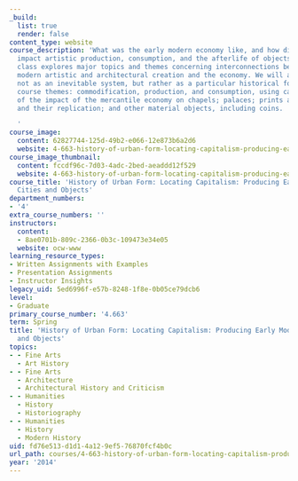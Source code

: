 ```yaml
---
_build:
  list: true
  render: false
content_type: website
course_description: 'What was the early modern economy like, and how did monetization
  impact artistic production, consumption, and the afterlife of objects? This seminar-format
  class explores major topics and themes concerning interconnections between early
  modern artistic and architectural creation and the economy. We will approach capitalism
  not as an inevitable system, but rather as a particular historical formation. Core
  course themes: commodification, production, and consumption, using case studies
  of the impact of the mercantile economy on chapels; palaces; prints and paintings,
  and their replication; and other material objects, including coins.

  '
course_image:
  content: 62827744-125d-49b2-e066-12e873b6a2d6
  website: 4-663-history-of-urban-form-locating-capitalism-producing-early-modern-cities-and-objects-spring-2014
course_image_thumbnail:
  content: fccdf96c-7d03-4adc-2bed-aeaddd12f529
  website: 4-663-history-of-urban-form-locating-capitalism-producing-early-modern-cities-and-objects-spring-2014
course_title: 'History of Urban Form: Locating Capitalism: Producing Early Modern
  Cities and Objects'
department_numbers:
- '4'
extra_course_numbers: ''
instructors:
  content:
  - 8ae0701b-809c-2366-0b3c-109473e34e05
  website: ocw-www
learning_resource_types:
- Written Assignments with Examples
- Presentation Assignments
- Instructor Insights
legacy_uid: 5ed6996f-e57b-8248-1f8e-0b05ce79dcb6
level:
- Graduate
primary_course_number: '4.663'
term: Spring
title: 'History of Urban Form: Locating Capitalism: Producing Early Modern Cities
  and Objects'
topics:
- - Fine Arts
  - Art History
- - Fine Arts
  - Architecture
  - Architectural History and Criticism
- - Humanities
  - History
  - Historiography
- - Humanities
  - History
  - Modern History
uid: fd76e513-d1d1-4a12-9ef5-76870fcf4b0c
url_path: courses/4-663-history-of-urban-form-locating-capitalism-producing-early-modern-cities-and-objects-spring-2014
year: '2014'
---
```

